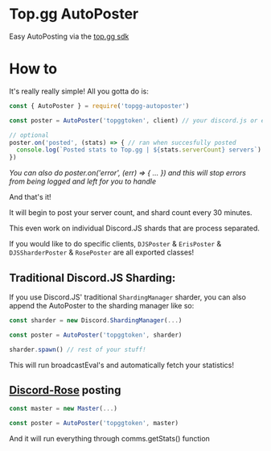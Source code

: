 # Top.gg AutoPoster
Easy AutoPosting via the [top.gg sdk](https://npmjs.com/package/@top-gg/sdk)

# How to
It's really really simple! All you gotta do is:
```js
const { AutoPoster } = require('topgg-autoposter')

const poster = AutoPoster('topggtoken', client) // your discord.js or eris client

// optional
poster.on('posted', (stats) => { // ran when succesfully posted
  console.log(`Posted stats to Top.gg | ${stats.serverCount} servers`)
})
```
*You can also do poster.on('error', (err) => { ... }) and this will stop errors from being logged and left for you to handle*

And that's it!

It will begin to post your server count, and shard count every 30 minutes.

This even work on individual Discord.JS shards that are process separated.

If you would like to do specific clients, `DJSPoster` & `ErisPoster` & `DJSSharderPoster` & `RosePoster` are all exported classes!

## Traditional Discord.JS Sharding:

If you use Discord.JS' traditional `ShardingManager` sharder, you can also append the AutoPoster to the sharding manager like so:

```js
const sharder = new Discord.ShardingManager(...)

const poster = AutoPoster('topggtoken', sharder)

sharder.spawn() // rest of your stuff!
```
This will run broadcastEval's and automatically fetch your statistics!

## [Discord-Rose](https://npmjs.com/discord-rose) posting

```js
const master = new Master(...)

const poster = AutoPoster('topggtoken', master)
```
And it will run everything through comms.getStats() function